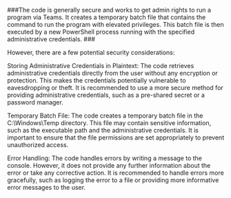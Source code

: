 ###The code is generally secure and works to get admin rights to run a program via Teams.
It creates a temporary batch file that contains the command to run the program with elevated privileges.
This batch file is then executed by a new PowerShell process running with the specified administrative credentials. ###

However, there are a few potential security considerations:

Storing Administrative Credentials in Plaintext: The code retrieves administrative credentials directly from the user without any encryption or protection. This makes the credentials potentially vulnerable to eavesdropping or theft. It is recommended to use a more secure method for providing administrative credentials, such as a pre-shared secret or a password manager.

Temporary Batch File: The code creates a temporary batch file in the C:\Windows\Temp directory. This file may contain sensitive information, such as the executable path and the administrative credentials. It is important to ensure that the file permissions are set appropriately to prevent unauthorized access.

Error Handling: The code handles errors by writing a message to the console. However, it does not provide any further information about the error or take any corrective action. It is recommended to handle errors more gracefully, such as logging the error to a file or providing more informative error messages to the user.
